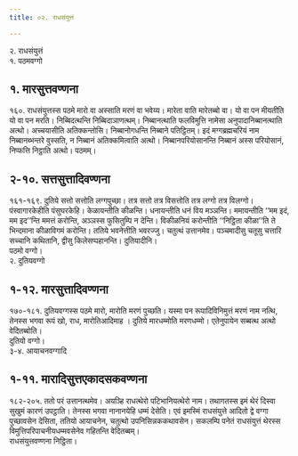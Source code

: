 ```yaml
---
title: ०२. राधसंयुत्तं

---
```

२. राधसंयुत्तं  
१. पठमवग्गो  


## १. मारसुत्तवण्णना

१६०. राधसंयुत्तस्स पठमे मारो वा अस्साति मरणं वा भवेय्य। मारेता वाति मारेतब्बो वा। यो वा पन मीयतीति यो वा पन मरति। निब्बिदत्थन्ति निब्बिदाञाणत्थम्। निब्बानत्थाति फलविमुत्ति नामेसा अनुपादानिब्बानत्थाति अत्थो। अच्चयासीति अतिक्कन्तोसि। निब्बानोगधन्ति निब्बाने पतिट्ठितम्। इदं मग्गब्रह्मचरियं नाम निब्बानब्भन्तरे वुस्सति, न निब्बानं अतिक्कमित्वाति अत्थो। निब्बानपरियोसानन्ति निब्बानं अस्स परियोसानं, निप्फत्ति निट्ठाति अत्थो। पठमम्।  


## २-१०. सत्तसुत्तादिवण्णना

१६१-१६९. दुतिये सत्तो सत्तोति लग्गपुच्छा। तत्र सत्तो तत्र विसत्तोति तत्र लग्गो तत्र विलग्गो। पंस्वागारकेहीति पंसुघरकेहि। केळायन्तीति कीळन्ति। धनायन्तीति धनं विय मञ्ञन्ति। ममायन्तीति ‘‘मम इदं, मम इद’’न्ति ममत्तं करोन्ति, अञ्ञस्स फुसितुम्पि न देन्ति। विकीळनियं करोन्तीति ‘‘निट्ठिता कीळा’’ति ते भिन्दमाना कीळाविगमं करोन्ति। ततिये भवनेत्तीति भवरज्जु। चतुत्थं उत्तानमेव। पञ्चमादीसु चतूसु चत्तारि सच्चानि कथितानि, द्वीसु किलेसप्पहानन्ति। दुतियादीनि।  
पठमो वग्गो।  
२. दुतियवग्गो  


## १-१२. मारसुत्तादिवण्णना

१७०-१८१. दुतियवग्गस्स पठमे मारो, मारोति मरणं पुच्छति। यस्मा पन रूपादिविनिमुत्तं मरणं नाम नत्थि, तेनस्स भगवा रूपं खो, राध, मारोतिआदिमाह । दुतिये मारधम्मोति मरणधम्मो। एतेनुपायेन सब्बत्थ अत्थो वेदितब्बोति।  
दुतियो वग्गो।  
३-४. आयाचनवग्गादि  


## १-११. मारादिसुत्तएकादसकवण्णना

१८२-२०५. ततो परं उत्तानत्थमेव। अयञ्हि राधत्थेरो पटिभानियत्थेरो नाम। तथागतस्स इमं थेरं दिस्वा सुखुमं कारणं उपट्ठाति। तेनस्स भगवा नानानयेहि धम्मं देसेति। एवं इमस्मिं राधसंयुत्ते आदितो द्वे वग्गा पुच्छावसेन देसिता, ततियो आयाचनेन, चतुत्थो उपनिसिन्नककथावसेन। सकलम्पि पनेतं राधसंयुत्तं थेरस्स विमुत्तिपरिपाचनीयधम्मवसेनेव गहितन्ति वेदितब्बम्।  
राधसंयुत्तवण्णना निट्ठिता।  